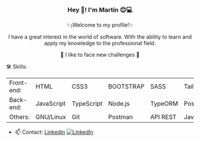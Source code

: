 <h3 align="center">Hey 👋! I'm Martin 😊💻</h3>
<p align="center" width="100%">
   <p align="center">✨¡Welcome to my profile!✨</p>
   <p align="center">I have a great interest in the world of software. With the ability to learn and apply my knowledge to the professional field.</p>
   <p align="center">🚀 I like to face new challenges 🚀</p>
   
</p>

🛠️ Skills:

||||||||||
|-|-|-|-|-|-|-|-|-|
| Front-end: | HTML| CSS3 | BOOTSTRAP | SASS | Tailwind | React.js | React Native | Redux | Next.js |
| Back-end: | JavaScript | TypeScript | Node.js | TypeORM | PostgreSQL | MySQL | Express.js | Nest.js |
| Others: | GNU/Linux | Git | Postman | API REST | Java | VB.NET | | |

- 📫 Contact: [Linkedin](https://www.linkedin.com/in/martincoimbra/) [![LinkedIn](https://avatars.githubusercontent.com/u/357098?s=26&v=4)](https://www.linkedin.com/in/MartinCoimbra/)

 
